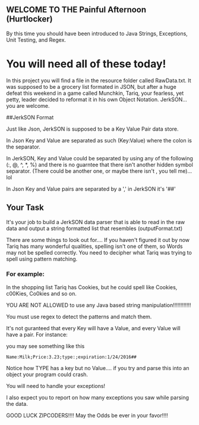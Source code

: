 ## WELCOME TO THE Painful Afternoon (Hurtlocker)

By this time you should have been introduced to Java Strings, Exceptions, Unit Testing, and Regex.

# You will need all of these today!

In this project you will find a file in the resource folder called RawData.txt. It was supposed to be a grocery list formated in JSON, but after a huge defeat this weekend in a game called Munchkin, Tariq, your fearless, yet petty, leader decided to reformat it in his own Object Notation. JerkSON... you are welcome.

##JerkSON Format

Just like Json, JerkSON is supposed to be a Key Value Pair data store.

In Json Key and Value are separated as such (Key:Value) where the colon is the separator.

In JerkSON, Key and Value could be separated by using any of the following (:, @, ^, *, %) and there is no guarntee that there isn't another hidden symbol separator. (There could be another one, or maybe there isn't , you tell me)... lol


In Json Key and Value pairs are separated by a ',' in JerkSON it's '##'

## Your Task
It's your job to build a JerkSON data parser that is able to read in the raw data and output a string formatted list that resembles (outputFormat.txt) 

There are some things to look out for.... If you haven't figured it out by now Tariq has many wonderful qualities, spelling isn't one of them, so Words may not be spelled correctly. You need to decipher what Tariq was trying to spell using pattern matching.

### For example:

In the shopping list Tariq has Cookies, but he could spell like Cookies, c00Kies, Co0kies and so on.

YOU ARE NOT ALLOWED to use any Java based string manipulation!!!!!!!!!!!!

You must use regex to detect the patterns and match them.


It's not guranteed that every Key will have a Value, and every Value will have a pair. For instance:

you may see something like this

`Name:Milk;Price:3.23;type:;expiration:1/24/2016##`

Notice how TYPE has a key but no Value.... if you try and parse this into an object your program could crash.

You will need to handle your exceptions!

I also expect you to report on how many exceptions you saw while parsing the data.


GOOD LUCK ZIPCODERS!!!! May the Odds be ever in your favor!!!!

